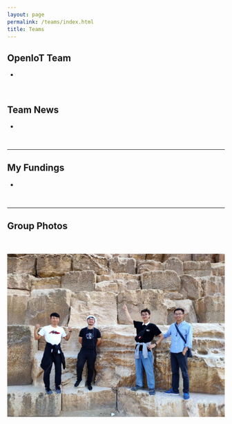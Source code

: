 ```yaml
---
layout: page
permalink: /teams/index.html
title: Teams
---
```


## OpenIoT Team

-

<br>

## Team News

-

<br>

---

## My Fundings

- 
<br>

---

## Group Photos

<br>



<br>

<div class="third">
<img src="/images/group_photo1.jpg">

</div>




<br>
